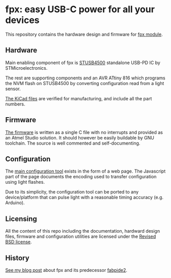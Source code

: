 # fpx: easy USB-C power for all your devices

This repository contains the hardware design and firmware for [fpx
module](https://fpx.oxplot.com).

## Hardware

Main enabling component of fpx is
[STUSB4500](https://blog.oxplot.com/usb-pd-standalone-sink-controller/)
standalone USB-PD IC by STMicroelectronics.

The rest are supporting components and an AVR ATtiny 816 which programs
the NVM flash on STUSB4500 by converting configuration read from
a light sensor.

[The KiCad files](./board) are verified for manufacturing, and include
all the part numbers.

## Firmware

[The firmware](./firmware) is written as a single C file with no
interrupts and provided as an Atmel Studio solution. It should however
be easily buildable by GNU toolchain. The source is well commented and
self-documenting.

## Configuration

The [main configuration tool](https://fpx.oxplot.com/#configure) exists
in the form of a web page. The Javascript part of the page documents the
encoding used to transfer configuration using light flashes.

Due to its simplicity, the configuration tool can be ported to any
device/platform that can pulse light with a reasonable timing accuracy
(e.g. Arduino).

## Licensing

All the content of this repo including the documentation, hardward design files, firmware and configuration utilities are licensed under the [Revised BSD license](./LICENSE).

## History

[See my blog post](https://blog.oxplot.com/fpx) about fpx and its
predecessor
[fabpide2](https://blog.oxplot.com/usb-pd-standalone-sink-controller/).
